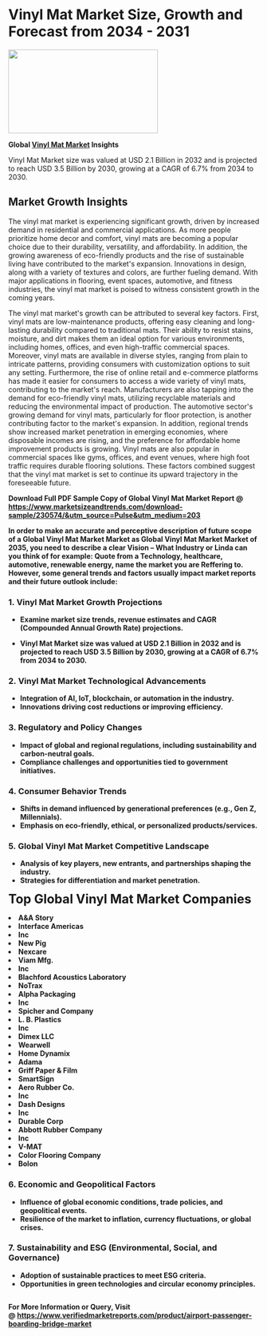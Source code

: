 <H1>Vinyl Mat Market Size, Growth and Forecast from 2034 - 2031</H1><img class="aligncenter size-medium wp-image-584254" src="https://thirdeyenews.in/wp-content/uploads/2034/09/Global-Market-Research-300x168.jpeg" alt="" width="300" height="168" /><p><strong>Global&nbsp;<a href="https://www.marketsizeandtrends.com/download-sample/230574/&amp;utm_source=Pulse&amp;utm_medium=203">Vinyl Mat Market</a> Insights</strong></p><p>Vinyl Mat Market size was valued at USD 2.1 Billion in 2032 and is projected to reach USD 3.5 Billion by 2030, growing at a CAGR of 6.7% from 2034 to 2030.</p><p><h2>Market Growth Insights</h2> <p>The vinyl mat market is experiencing significant growth, driven by increased demand in residential and commercial applications. As more people prioritize home decor and comfort, vinyl mats are becoming a popular choice due to their durability, versatility, and affordability. In addition, the growing awareness of eco-friendly products and the rise of sustainable living have contributed to the market's expansion. Innovations in design, along with a variety of textures and colors, are further fueling demand. With major applications in flooring, event spaces, automotive, and fitness industries, the vinyl mat market is poised to witness consistent growth in the coming years.</p> <p><strong></strong></p> <p>The vinyl mat market's growth can be attributed to several key factors. First, vinyl mats are low-maintenance products, offering easy cleaning and long-lasting durability compared to traditional mats. Their ability to resist stains, moisture, and dirt makes them an ideal option for various environments, including homes, offices, and even high-traffic commercial spaces. Moreover, vinyl mats are available in diverse styles, ranging from plain to intricate patterns, providing consumers with customization options to suit any setting. Furthermore, the rise of online retail and e-commerce platforms has made it easier for consumers to access a wide variety of vinyl mats, contributing to the market's reach. Manufacturers are also tapping into the demand for eco-friendly vinyl mats, utilizing recyclable materials and reducing the environmental impact of production. The automotive sector's growing demand for vinyl mats, particularly for floor protection, is another contributing factor to the market's expansion. In addition, regional trends show increased market penetration in emerging economies, where disposable incomes are rising, and the preference for affordable home improvement products is growing. Vinyl mats are also popular in commercial spaces like gyms, offices, and event venues, where high foot traffic requires durable flooring solutions. These factors combined suggest that the vinyl mat market is set to continue its upward trajectory in the foreseeable future.</p> <p><strong></p><p><span class=""><strong>Download Full PDF Sample Copy of Global Vinyl Mat Market Report</strong> @ <a href="https://www.marketsizeandtrends.com/download-sample/230574/&amp;utm_source=Pulse&amp;utm_medium=203" target="_blank">https://www.marketsizeandtrends.com/download-sample/230574/&amp;utm_source=Pulse&amp;utm_medium=203</a></span></p><p>In order to make an accurate and perceptive description of future scope of a Global&nbsp;Vinyl Mat Market Market as Global&nbsp;Vinyl Mat Market Market of 2035, you need to describe a clear Vision &ndash; What Industry or Linda can you think of for example: Quote from a Technology, healthcare, automotive, renewable energy, name the market you are Reffering to. However, some general trends and factors usually impact market reports and their future outlook include:</p><h3>1.&nbsp;<strong>Vinyl Mat Market Growth Projections</strong></h3><ul><li>Examine market size trends, revenue estimates and CAGR (Compounded Annual Growth Rate) projections.</li><li><p>Vinyl Mat Market size was valued at USD 2.1 Billion in 2032 and is projected to reach USD 3.5 Billion by 2030, growing at a CAGR of 6.7% from 2034 to 2030.</p></li></ul><h3>2.&nbsp;<strong>Vinyl Mat Market Technological Advancements</strong></h3><ul><li>Integration of AI, IoT, blockchain, or automation in the industry.</li><li>Innovations driving cost reductions or improving efficiency.</li></ul><h3>3.&nbsp;<strong>Regulatory and Policy Changes</strong></h3><ul><li>Impact of global and regional regulations, including sustainability and carbon-neutral goals.</li><li>Compliance challenges and opportunities tied to government initiatives.</li></ul><h3>4.&nbsp;<strong>Consumer Behavior Trends</strong></h3><ul><li>Shifts in demand influenced by generational preferences (e.g., Gen Z, Millennials).</li><li>Emphasis on eco-friendly, ethical, or personalized products/services.</li></ul><h3>5.&nbsp;<strong>Global Vinyl Mat Market Competitive Landscape</strong></h3><ul><li>Analysis of key players, new entrants, and partnerships shaping the industry.</li><li>Strategies for differentiation and market penetration.</li></ul><p data-pm-slice="1 1 []"><span style="color: inherit; font-family: inherit; font-size: 25px;">Top Global Vinyl Mat Market Companies</span></p><div class="" data-test-id=""><p><li>A&A Story</li><li> Interface Americas</li><li> Inc</li><li> New Pig</li><li> Nexcare</li><li> Viam Mfg.</li><li> Inc</li><li> Blachford Acoustics Laboratory</li><li> NoTrax</li><li> Alpha Packaging</li><li> Inc</li><li> Spicher and Company</li><li> L. B. Plastics</li><li> Inc</li><li> Dimex LLC</li><li> Wearwell</li><li> Home Dynamix</li><li> Adama</li><li> Griff Paper & Film</li><li> SmartSign</li><li> Aero Rubber Co.</li><li> Inc</li><li> Dash Designs</li><li> Inc</li><li> Durable Corp</li><li> Abbott Rubber Company</li><li> Inc</li><li> V-MAT</li><li> Color Flooring Company</li><li> Bolon</li></p></div><h3>6.&nbsp;<strong>Economic and Geopolitical Factors</strong></h3><ul><li>Influence of global economic conditions, trade policies, and geopolitical events.</li><li>Resilience of the market to inflation, currency fluctuations, or global crises.</li></ul><h3>7.&nbsp;<strong>Sustainability and ESG (Environmental, Social, and Governance)</strong></h3><ul><li>Adoption of sustainable practices to meet ESG criteria.</li><li>Opportunities in green technologies and circular economy principles.</li></ul><h2><strong style="font-size: 14px;">For More Information or Query, Visit @&nbsp;</strong><a style="background-color: #ffffff; font-size: 14px;" href="https://www.marketsizeandtrends.com/report/vinyl-mat-market/" target="_blank">https://www.verifiedmarketreports.com/product/airport-passenger-boarding-bridge-market</a></h2>
